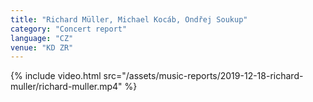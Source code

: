 ```yaml
---
title: "Richard Müller, Michael Kocáb, Ondřej Soukup"
category: "Concert report"
language: "CZ"
venue: "KD ZR"
---
```


{% include video.html src="/assets/music-reports/2019-12-18-richard-muller/richard-muller.mp4" %}

